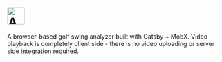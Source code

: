 # <a href='https://analyze.golf'><img src='https://s3.amazonaws.com/analyze.golf-images/logo.png' height='40' alt='Analyze.Golf logo' aria-label='analyze.golf' /></a>

A browser-based golf swing analyzer built with Gatsby + MobX. Video playback is completely client side - there is no video uploading or server side integration required.
